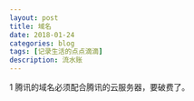 ```yaml
---
layout: post
title: 域名
date: 2018-01-24
categories: blog
tags: [记录生活的点点滴滴]
description: 流水账
---
```


1 腾讯的域名必须配合腾讯的云服务器，要破费了。

